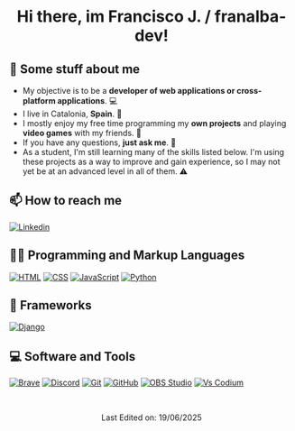<h1 align="center">Hi there, im Francisco J. / franalba-dev!</h1> 

## 💫 Some stuff about me
<!-- - I am currently a **student** at [**Institut Milà i Fontanals**](https://agora.xtec.cat/iesmila/). 🎓 -->
- My objective is to be a **developer of web applications or cross-platform applications**. 💻
- I live in Catalonia, **Spain**. 📍
- I mostly enjoy my free time programming my **own projects** and playing **video games** with my friends. 🤔
- If you have any questions, **just ask me**. 💬
- As a student, I'm still learning many of the skills listed below. I'm using these projects as a way to improve and gain experience, so I may not yet be at an advanced level in all of them. ⚠️   

## 📫 How to reach me
[![Linkedin](https://img.shields.io/badge/Linkedin%20-0a66c2.svg)](https://www.linkedin.com/in/francisco-alba-vilchez-7389a9351/)

## 👨‍💻 Programming and Markup Languages
[![HTML](https://img.shields.io/badge/HTML-E34F26.svg?logo=html5&logoColor=white)](https://developer.mozilla.org/en-US/docs/Web/HTML) [![CSS](https://img.shields.io/badge/-CSS-1572B6.svg?logo=css&logoColor=white)](https://developer.mozilla.org/en-US/docs/Web/CSS) [![JavaScript](https://img.shields.io/badge/-JavaScript-F7DF1E.svg?logo=javascript&logoColor=white)](https://developer.mozilla.org/en-US/docs/Web/JavaScript) [![Python](https://img.shields.io/badge/-Python-306998.svg?logo=python&logoColor=white)](https://www.python.org/)

## 🧰 Frameworks
[![Django](https://img.shields.io/badge/-Django-092E20.svg?logo=django&logoColor=white)](https://www.djangoproject.com/)

<!-- ## 🗄️ Databases
[![MySQL](https://img.shields.io/badge/-MySQL-00758F.svg?logo=mysql&logoColor=white)](https://www.mysql.com/) [![SQLite](https://img.shields.io/badge/-SQLite-003B57.svg?logo=sqlite&logoColor=white)](https://www.sqlite.org/) [![PostgreSQL](https://img.shields.io/badge/-PostgresSQL-336791.svg?logo=postgresql&logoColor=white)](https://www.postgresql.org/)
 -->
 
## 💻 Software and Tools
[![Brave](https://img.shields.io/badge/-Brave-FB542B?logo=brave&logoColor=white)](https://brave.com/) [![Discord](https://img.shields.io/badge/-Discord-5865F2.svg?logo=discord&logoColor=white)](https://discord.com/) [![Git](https://img.shields.io/badge/Git-F05033.svg?logo=git&logoColor=white)](https://git-scm.com/) [![GitHub](https://img.shields.io/badge/GitHub%20-8034A9.svg?logo=github&logoColor=white)](https://github.com/) [![OBS Studio](https://img.shields.io/badge/OBS%20Studio-302E31?logo=obsstudio&logoColor=fff&style=flat)](https://obsproject.com/) [![Vs Codium](https://img.shields.io/badge/Vs%20Codium-0078d7.svg?logo=vscodium&logoColor=white)](https://vscodium.com/)

<br>

<p align="center">
  Last Edited on: 19/06/2025
</p>
<!-- - 📝 Sometimes I write articles on **[My website](https://)** -->
<!-- https://github.com/simple-icons/simple-icons/blob/master/slugs.md -->
